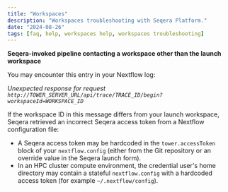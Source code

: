```yaml
---
title: "Workspaces"
description: "Workspaces troubleshooting with Seqera Platform."
date: "2024-08-26"
tags: [faq, help, workspaces help, workspaces troubleshooting]
---
```


**Seqera-invoked pipeline contacting a workspace other than the launch workspace**

You may encounter this entry in your Nextflow log:

*Unexpected response for request `http://TOWER_SERVER_URL/api/trace/TRACE_ID/begin?workspaceId=WORKSPACE_ID`* 

If the workspace ID in this message differs from your launch workspace, Seqera retrieved an incorrect Seqera access token from a Nextflow configuration file:

- A Seqera access token may be hardcoded in the `tower.accessToken` block of your `nextflow.config` (either from the Git repository or an override value in the Seqera launch form).
- In an HPC cluster compute environment, the credential user's home directory may contain a stateful `nextflow.config` with a hardcoded access token (for example `~/.nextflow/config`).
